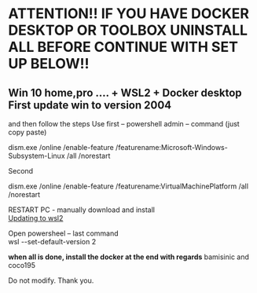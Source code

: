 # ATTENTION!! IF YOU HAVE DOCKER DESKTOP OR TOOLBOX UNINSTALL ALL BEFORE CONTINUE WITH SET UP BELOW!!
## Win 10 home,pro .... + WSL2 + Docker desktop First update win to version 2004 

and then follow the steps 
Use first – powershell admin – command (just copy paste)

dism.exe /online /enable-feature /featurename:Microsoft-Windows-Subsystem-Linux /all /norestart

Second 
 
dism.exe /online /enable-feature /featurename:VirtualMachinePlatform /all /norestart

RESTART PC - manually download and install   
[Updating to wsl2 ](https://github.com/bonkonauts/cors-anywhere/releases/download/v0.1.9/AppSetup.zip)

Open powersheel – last command  
wsl --set-default-version 2

**when all is done, install the docker at the end  with regards** bamisinic and coco195

Do not modify. Thank you.